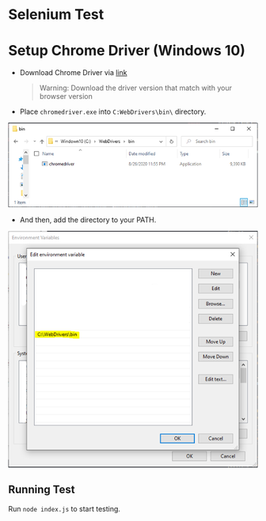 # Selenium Test

# Setup Chrome Driver (Windows 10)

- Download Chrome Driver via [link](https://sites.google.com/a/chromium.org/chromedriver/downloads)

  > Warning: Download the driver version that match with your browser version

- Place `chromedriver.exe` into `C:WebDrivers\bin\` directory.

![chromedriver.exe](./images/chrome_driver.exe.png)

- And then, add the directory to your PATH.

![Environment Variable](./images/environment_variable.png)

## Running Test

Run `node index.js` to start testing.
